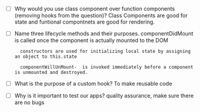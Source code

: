 - [ ] Why would you use class component over function components (removing hooks from the question)?
     Class Components are good for state and funtional compontnets are good for rendering.

- [ ] Name three lifecycle methods and their purposes.
        componentDidMount is called once the component is actually mounted to the DOM

        constructors are used for initializing local state by assigning an object to this.state

        componentWillUnMount-  is invoked immediately before a component is unmounted and destroyed.

- [ ] What is the purpose of a custom hook?
        To make reusable code 

- [ ] Why is it important to test our apps?
        quality  assurance, make sure there are no bugs 